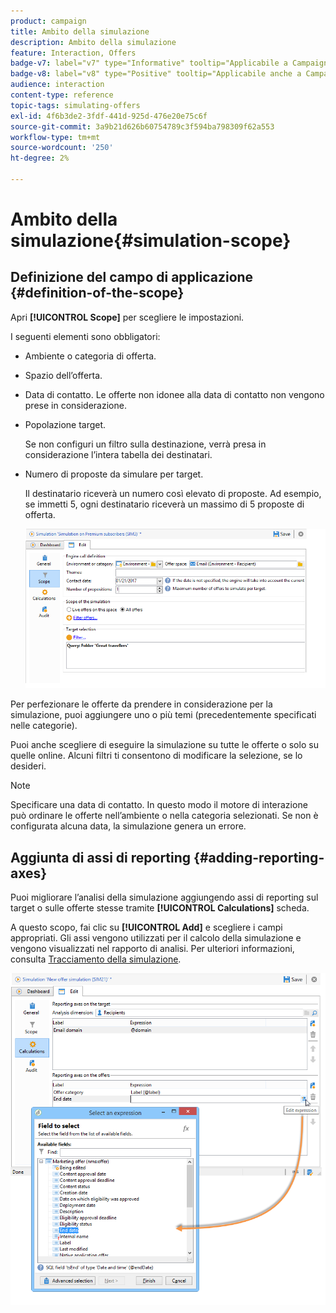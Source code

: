 ```yaml
---
product: campaign
title: Ambito della simulazione
description: Ambito della simulazione
feature: Interaction, Offers
badge-v7: label="v7" type="Informative" tooltip="Applicabile a Campaign Classic v7"
badge-v8: label="v8" type="Positive" tooltip="Applicabile anche a Campaign v8"
audience: interaction
content-type: reference
topic-tags: simulating-offers
exl-id: 4f6b3de2-3fdf-441d-925d-476e20e75c6f
source-git-commit: 3a9b21d626b60754789c3f594ba798309f62a553
workflow-type: tm+mt
source-wordcount: '250'
ht-degree: 2%

---
```


# Ambito della simulazione{#simulation-scope}



## Definizione del campo di applicazione {#definition-of-the-scope}

Apri **[!UICONTROL Scope]** per scegliere le impostazioni.

I seguenti elementi sono obbligatori:

* Ambiente o categoria di offerta.
* Spazio dell’offerta.
* Data di contatto. Le offerte non idonee alla data di contatto non vengono prese in considerazione.
* Popolazione target.

  Se non configuri un filtro sulla destinazione, verrà presa in considerazione l’intera tabella dei destinatari.

* Numero di proposte da simulare per target.

  Il destinatario riceverà un numero così elevato di proposte. Ad esempio, se immetti 5, ogni destinatario riceverà un massimo di 5 proposte di offerta.

  ![](assets/offer_simulation_009.png)

Per perfezionare le offerte da prendere in considerazione per la simulazione, puoi aggiungere uno o più temi (precedentemente specificati nelle categorie).

Puoi anche scegliere di eseguire la simulazione su tutte le offerte o solo su quelle online. Alcuni filtri ti consentono di modificare la selezione, se lo desideri.

>[!NOTE]
>
>Specificare una data di contatto. In questo modo il motore di interazione può ordinare le offerte nell’ambiente o nella categoria selezionati. Se non è configurata alcuna data, la simulazione genera un errore.

## Aggiunta di assi di reporting {#adding-reporting-axes}

Puoi migliorare l’analisi della simulazione aggiungendo assi di reporting sul target o sulle offerte stesse tramite **[!UICONTROL Calculations]** scheda.

A questo scopo, fai clic su **[!UICONTROL Add]** e scegliere i campi appropriati. Gli assi vengono utilizzati per il calcolo della simulazione e vengono visualizzati nel rapporto di analisi. Per ulteriori informazioni, consulta [Tracciamento della simulazione](../../interaction/using/simulation-tracking.md).

![](assets/offer_simulation_011.png)
